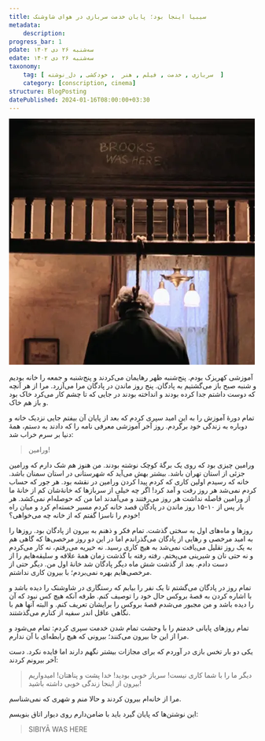 ```yaml
---
title: سیبیا اینجا بود؛ پایان خدمت سربازی در هوای شاوشنک
metadata: 
    description: 
progress_bar: 1
pdate: سه‌شنبه ۲۶ دی ۱۴۰۲
edate: سه‌شنبه ۲۶ دی ۱۴۰۲    
taxonomy:
    tag: [ سربازی , خدمت , فیلم , هنر  , خودکشی , دل_نوشته  ]
    category: [conscription, cinema]
structure: BlogPosting
datePublished: 2024-01-16T08:00:00+03:30
---
```

![ یک تصویر از فیلم رستگاری در شاوشنک ](brooks_was_here.webp?classes=center&loading=lazy)

آموزشی کهریزک بودم. پنج‌شنبه ظهر رهایمان می‌کردند و پنج‌شنبه و جمعه را خانه بودیم و شنبه صبح باز می‌گشتیم به پادگان. پنج روز ماندن در پادگان مرا می‌آزرد. مرا از هر آنچه که دوست داشتم جدا کرده بودند و انداخته بودند در جایی که تا چشم کار می‌کرد خاک بود و باز هم خاک.

تمام دورهٔ آموزش را به این امید سپری کردم که بعد از پایان آن بیفتم جایی نزدیک خانه و دوباره به زندگی خود برگردم. روز آخر آموزشی معرفی نامه را که دادند به دستم، همهٔ دنیا بر سرم خراب شد:

> ورامین!

ورامین چیزی بود که روی یک برگهٔ کوچک نوشته بودند. من هنوز هم شک دارم که ورامین جزئی از استان تهران باشد. بیشتر بهش می‌آید که شهرستانی در استان سمنان باشد. خانه که رسیدم اولین کاری که کردم پیدا کردن ورامین در نقشه بود. هر جور که حساب کردم نمی‌شد هر روز رفت و آمد کرد! اگر چه خیلی‌ از سربازها که خانهٔ‌شان کم از خانهٔ ما از ورامین فاصله نداشت هر روز می‌رفتند و می‌آمدند اما من که حوصله‌ام نمی‌کشد. هر بار پس از ۱۰-۱۵ روز ماندن در پادگان ‌قصد خانه کردم مسیر خسته‌ام ‌کرد و میان راه خودم را ناسزا گفتم که از خانه چه می‌خواهی؟!

روزها و ماه‌های اول به سختی گذشت. تمام فکر و ذهنم به بیرون از پادگان بود. روزها را به امید مرخصی و رهایی از پادگان می‌گذراندم اما در این دو روز مرخصی‌ها که گاهی هم به یک روز تقلیل می‌یافت نمی‌شد به هیچ کاری رسید. نه خیریه می‌رفتم، نه کار می‌کردم و نه حتی نان و شیرینی می‌پختم. رفته رفته با گذشت زمان همهٔ علاقه و سلیقه‌هایم را از دست دادم. بعد از گذشت شش ماه دیگر پادگان شد خانهٔ اول من. دیگر حتی از مرخصی‌هایم بهره نمی‌بردم؛ با بیرون کاری نداشتم.

تمام روز در پادگان می‌گشتم تا یک نفر را بیابم که رستگاری در شاوشنک را دیده باشد و با اشاره کردن به قصهٔ بروکس حال خود را توصیف کنم. طرفه آنکه هیچ کس نبود که آن را دیده باشد و من مجبور می‌شدم قصهٔ بروکس را برایشان تعریف کنم. و البته آنها هم با نگاهی عاقل اندر سفیه از کنارم می‌گذشتند.

تمام روزهای پایانی خدمتم را با وحشت تمام شدن خدمت سپری ‌کردم: تمام می‌شود و مرا از این جا بیرون می‌کنند؛ بیرونی که هیچ رابطه‌ای با آن ندارم.

یکی دو بار تخس بازی در آوردم که برای مجازات بیشتر نگهم دارند اما فایده نکرد. دست آخر بیرونم کردند:

> دیگر ما را با  شما کاری نیست! سرباز خوبی بودید! خدا پشت و پناهتان! امیدواریم بیرون از اینجا زندگی خوبی داشته باشید!

مرا از خانه‌ام بیرون کردند و حالا منم و شهری که نمی‌شناسم.

این نوشتن‌ها که پایان گیرد باید با ضامن‌دارم روی دیوار اتاق بنویسم:

<blockquote dir="ltr">
SIBIYĀ WAS HERE
</blockquote>


